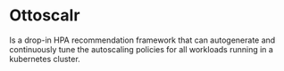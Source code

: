 # Ottoscalr 
Is a drop-in HPA recommendation framework that can autogenerate and continuously tune the autoscaling policies for all workloads running in a kubernetes cluster.
